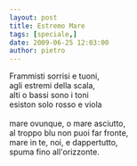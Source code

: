 ```yaml
---
layout: post
title: Estremo Mare
tags: [speciale,]
date: 2009-06-25 12:03:00
author: pietro
---
```

Frammisti sorrisi e tuoni,<br/>agli estremi della scala,<br/>alti o bassi sono i toni<br/>esiston solo rosso e viola<br/><br/>mare ovunque, o mare asciutto,<br/>al troppo blu non puoi far fronte,<br/>mare in te, noi, e dappertutto,<br/>spuma fino all'orizzonte.
